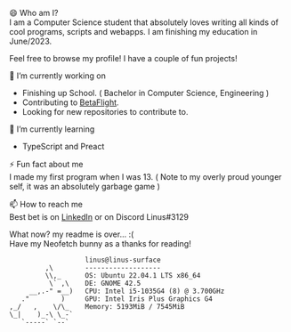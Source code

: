 <!--
**LinusThorsell/LinusThorsell** is a ✨ _special_ ✨ repository because its `README.md` (this file) appears on your GitHub profile.

Here are some ideas to get you started:

- 🔭 I’m currently working on ...
- 🌱 I’m currently learning ...
- 👯 I’m looking to collaborate on ...
- 🤔 I’m looking for help with ...
- 💬 Ask me about ...
- 📫 How to reach me: ...
- 😄 Pronouns: ...
- ⚡ Fun fact: ...
-->

😄 Who am I?  
I am a Computer Science student that absolutely loves writing all kinds of cool
programs, scripts and webapps. I am finishing my education in June/2023.

Feel free to browse my profile! I have a couple of fun projects!

🔭 I’m currently working on
* Finishing up School. ( Bachelor in Computer Science, Engineering )
* Contributing to [BetaFlight](https://github.com/betaflight/).
* Looking for new repositories to contribute to.

🌱 I’m currently learning
* TypeScript and Preact

⚡ Fun fact about me  
I made my first program when I was 13. ( Note to my overly proud younger self, it was an absolutely garbage game )

📫 How to reach me  
Best bet is on [LinkedIn](https://www.linkedin.com/in/linus-thorsell/)
or on Discord Linus#3129

What now? my readme is over... :(  
Have my Neofetch bunny as a thanks for reading!

                       linus@linus-surface 
             ,\        ------------------- 
             \\,_      OS: Ubuntu 22.04.1 LTS x86_64 
              \` ,\    DE: GNOME 42.5 
         __,.-" =__)   CPU: Intel i5-1035G4 (8) @ 3.700GHz 
       ."        )     GPU: Intel Iris Plus Graphics G4 
    ,_/   ,    \/\_    Memory: 5193MiB / 7545MiB 
    \_|    )_-\ \_-`
       `-----` `--`                            
                                               
